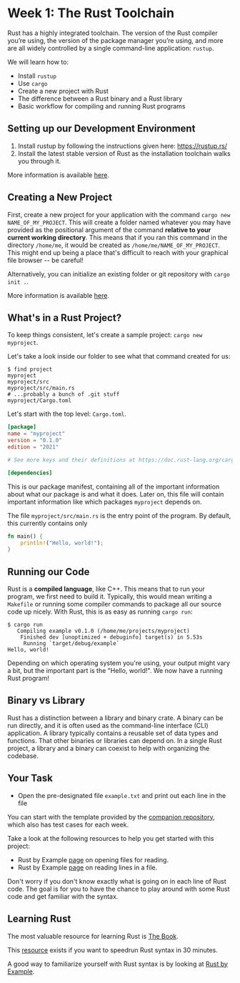 # Week 1: The Rust Toolchain

Rust has a highly integrated toolchain. The version of the Rust compiler you’re using, the version
of the package manager you’re using, and more are all widely controlled by a single command-line
application: `rustup`.

We will learn how to:
* Install `rustup`
* Use `cargo`
* Create a new project with Rust
* The difference between a Rust binary and a Rust library
* Basic workflow for compiling and running Rust programs

## Setting up our Development Environment

1. Install rustup by following the instructions given here: https://rustup.rs/
2. Install the latest stable version of Rust as the installation toolchain walks you through it.

More information is available [here](https://doc.rust-lang.org/book/ch01-01-installation.html).

## Creating a New Project

First, create a new project for your application with the command `cargo new NAME_OF_MY_PROJECT`.
This will create a folder named whatever you may have provided as the positional argument of the
command **relative to your current working directory**. This means that if you ran this command in
the directory `/home/me`, it would be created as `/home/me/NAME_OF_MY_PROJECT`. This might end up
being a place that's difficult to reach with your graphical file browser -- be careful!

Alternatively, you can initialize an existing folder or git repository with `cargo init .`.

More information is available [here](https://doc.rust-lang.org/book/ch01-03-hello-cargo.html).

## What's in a Rust Project?

To keep things consistent, let's create a sample project: `cargo new myproject`.

Let's take a look inside our folder to see what that command created for us:

```
$ find project
myproject
myproject/src
myproject/src/main.rs
# ...probably a bunch of .git stuff
myproject/Cargo.toml
```

Let's start with the top level: `Cargo.toml`.

```toml
[package]
name = "myproject"
version = "0.1.0"
edition = "2021"

# See more keys and their definitions at https://doc.rust-lang.org/cargo/reference/manifest.html

[dependencies]

```

This is our package manifest, containing all of the important information about what our package is and what it does.
Later on, this file will contain important information like which packages `myproject` depends on.

The file `myproject/src/main.rs` is the entry point of the program. By default, this currently contains only

```rust
fn main() {
    println!("Hello, world!");
}
```

## Running our Code

Rust is a **compiled language**, like C++. This means that to run your program, we first need to build it. Typically, this
would mean writing a `Makefile` or running some compiler commands to package all our source code up nicely. With Rust, this
is as easy as running `cargo run`:

```
$ cargo run
   Compiling example v0.1.0 (/home/me/projects/myproject)
    Finished dev [unoptimized + debuginfo] target(s) in 5.53s
     Running `target/debug/example`
Hello, world!
```

Depending on which operating system you're using, your output might vary a bit, but the important part is the "Hello, world!".
We now have a running Rust program!

## Binary vs Library

Rust has a distinction between a library and binary crate. A binary can be run directly, and it is often used as the
command-line interface (CLI) application. A library typically contains a reusable set of data types and functions.
That other binaries or libraries can depend on. In a single Rust project, a library and a binary can coexist to
help with organizing the codebase.

## Your Task

* Open the pre-designated file `example.txt` and print out each line in the file

You can start with the template provided by the [companion repository](https://github.com/uclaacm/rustlings-toy-project), which also has test cases for each week.

Take a look at the following resources to help you get started with this project:

* Rust by Example [page](https://doc.rust-lang.org/rust-by-example/std_misc/file/open.html) on opening files for reading.
* Rust by Example [page](https://doc.rust-lang.org/rust-by-example/std_misc/file/read_lines.html) on reading lines in a file.

Don't worry if you don't know exactly what is going on in each line of Rust code. The goal is for you to have the chance to
play around with some Rust code and get familiar with the syntax.

## Learning Rust

The most valuable resource for learning Rust is [The Book](https://doc.rust-lang.org/stable/book/).

This [resource](https://fasterthanli.me/articles/a-half-hour-to-learn-rust) exists if you want to speedrun Rust syntax in 30 minutes.

A good way to familiarize yourself with Rust syntax is by looking at [Rust by Example](https://doc.rust-lang.org/rust-by-example/).
